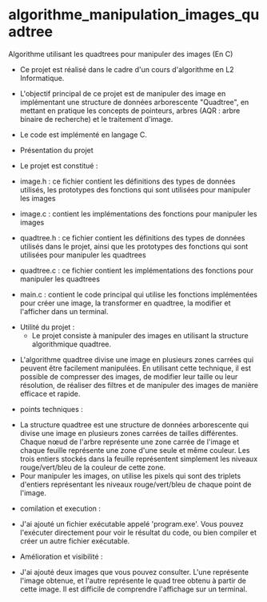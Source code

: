 # algorithme_manipulation_images_quadtree
Algorithme utilisant les quadtrees pour manipuler des images (En C)

- Ce projet est réalisé dans le cadre d'un cours d'algorithme en L2 Informatique.

- L'objectif principal de ce projet est de manipuler des image en implémentant une structure de données arborescente "Quadtree",
en mettant en pratique les concepts de pointeurs, arbres (AQR : arbre binaire de recherche) et le traitement d'image.

- Le code est implémenté en langage C.

* Présentation du projet
- Le projet est constitué :

- image.h : ce fichier contient les définitions des types de données utilisés, les prototypes des fonctions qui sont utilisées pour manipuler les images
- image.c : contient les implémentations des fonctions pour manipuler les images
- quadtree.h : ce fichier contient les définitions des types de données utilisés dans le projet, ainsi que les prototypes 
des fonctions qui sont utilisées pour manipuler les quadtrees
- quadtree.c : ce fichier contient les implémentations des fonctions pour manipuler les quadtrees
- main.c : contient le code principal qui utilise les fonctions implémentées pour créer une image, 
la transformer en quadtree, la modifier et l'afficher dans un terminal.

* Utilité du projet :
  - Le projet consiste à manipuler des images en utilisant la structure algorithmique quadtree. 
- L'algorithme quadtree divise une image en plusieurs zones carrées qui peuvent être facilement manipulées. 
En utilisant cette technique, il est possible de compresser des images,
de modifier leur taille ou leur résolution, de réaliser des filtres et de manipuler des images de manière efficace et rapide.

* points techniques :
- La structure quadtree est une structure de données arborescente qui divise une image en plusieurs zones 
carrées de tailles différentes. Chaque nœud de l'arbre représente une zone carrée de l'image et chaque feuille 
représente une zone d'une seule et même couleur. Les trois entiers stockés dans la feuille représentent simplement 
les niveaux rouge/vert/bleu de la couleur de cette zone.
- Pour manipuler les images, on utilise les pixels qui sont des triplets d'entiers représentant les niveaux rouge/vert/bleu de chaque point de l'image.

* comilation et execution : 
- J'ai ajouté un fichier exécutable appelé 'program.exe'. 
Vous pouvez l'exécuter directement pour voir le résultat du code, ou bien compiler et créer un autre fichier exécutable.

* Amélioration et visibilité : 
- J'ai ajouté deux images que vous pouvez consulter. L'une représente l'image obtenue, et l'autre représente le quad tree obtenu à partir de cette image. Il est difficile de comprendre l'affichage sur un terminal.

